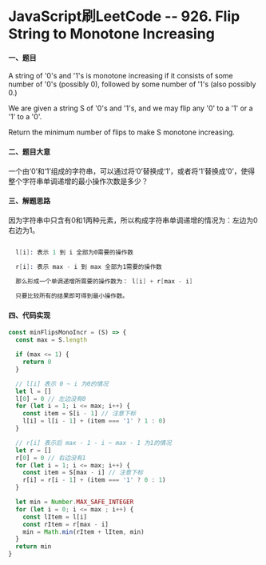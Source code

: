 # JavaScript刷LeetCode -- 926. Flip String to Monotone Increasing

#### 一、题目

  A string of '0's and '1's is monotone increasing if it consists of some number of '0's (possibly 0), followed by some number of '1's (also possibly 0.)

  We are given a string S of '0's and '1's, and we may flip any '0' to a '1' or a '1' to a '0'.

  Return the minimum number of flips to make S monotone increasing.

#### 二、题目大意

  一个由‘0’和‘1’组成的字符串，可以通过将‘0’替换成‘1’，或者将‘1’替换成‘0’，使得整个字符串单调递增的最小操作次数是多少？

#### 三、解题思路

  因为字符串中只含有0和1两种元素，所以构成字符串单调递增的情况为：左边为0右边为1。

```s

  l[i]: 表示 1 到 i 全部为0需要的操作数

  r[i]: 表示 max - i 到 max 全部为1需要的操作数

  那么形成一个单调递增所需要的操作数为： l[i] + r[max - i]
  
  只要比较所有的结果即可得到最小操作数。
```

#### 四、代码实现

```JavaScript
const minFlipsMonoIncr = (S) => {
  const max = S.length

  if (max <= 1) {
    return 0
  }

  // l[i] 表示 0 ~ i 为0的情况
  let l = []
  l[0] = 0 // 左边没有0
  for (let i = 1; i <= max; i++) {
    const item = S[i - 1] // 注意下标
    l[i] = l[i - 1] + (item === '1' ? 1 : 0)
  }

  // r[i] 表示后 max - 1 - i ~ max - 1 为1的情况
  let r = []
  r[0] = 0 // 右边没有1
  for (let i = 1; i <= max; i++) {
    const item = S[max - i] // 注意下标
    r[i] = r[i - 1] + (item === '1' ? 0 : 1)
  }

  let min = Number.MAX_SAFE_INTEGER
  for (let i = 0; i <= max ; i++) {
    const lItem = l[i]
    const rItem = r[max - i]
    min = Math.min(rItem + lItem, min)
  }
  return min
}
```